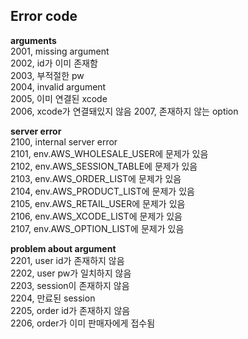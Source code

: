 ## Error code
**arguments**  
2001, missing argument  
2002, id가 이미 존재함  
2003, 부적절한 pw  
2004, invalid argument  
2005, 이미 연결된 xcode  
2006, xcode가 연결돼있지 않음
2007, 존재하지 않는 option  

**server error**  
2100, internal server error  
2101, env.AWS_WHOLESALE_USER에 문제가 있음  
2102, env.AWS_SESSION_TABLE에 문제가 있음  
2103, env.AWS_ORDER_LIST에 문제가 있음  
2104, env.AWS_PRODUCT_LIST에 문제가 있음  
2105, env.AWS_RETAIL_USER에 문제가 있음  
2106, env.AWS_XCODE_LIST에 문제가 있음  
2107, env.AWS_OPTION_LIST에 문제가 있음  

**problem about argument**  
2201, user id가 존재하지 않음  
2202, user pw가 일치하지 않음  
2203, session이 존재하지 않음  
2204, 만료된 session  
2205, order id가 존재하지 않음  
2206, order가 이미 판매자에게 접수됨  